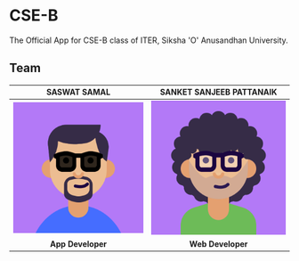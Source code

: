 # CSE-B
The Official App for CSE-B class of ITER, Siksha 'O' Anusandhan University. 


## Team

| **SASWAT SAMAL** | **SANKET SANJEEB PATTANAIK**| 
| :---: |:---:| 
| [![Saswat](https://github.com/PIYSocial-India/CSE-B/blob/master/assets/Saswat.png)]()    | [![Sanket](https://github.com/PIYSocial-India/CSE-B/blob/master/assets/Sanket.png)]() | 
| **App Developer** | **Web Developer** | 


